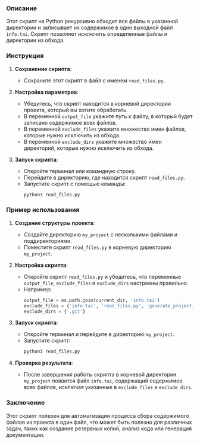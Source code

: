 ### Описание

Этот скрипт на Python рекурсивно обходит все файлы в указанной директории и записывает их содержимое в один выходной файл `info.tai`. Скрипт позволяет исключить определенные файлы и директории из обхода.

### Инструкция

1. **Сохранение скрипта**:
   - Сохраните этот скрипт в файл с именем `read_files.py`.

2. **Настройка параметров**:
   - Убедитесь, что скрипт находится в корневой директории проекта, который вы хотите обработать.
   - В переменной `output_file` укажите путь к файлу, в который будет записано содержимое всех файлов.
   - В переменной `exclude_files` укажите множество имен файлов, которые нужно исключить из обхода.
   - В переменной `exclude_dirs` укажите множество имен директорий, которые нужно исключить из обхода.

3. **Запуск скрипта**:
   - Откройте терминал или командную строку.
   - Перейдите в директорию, где находится скрипт `read_files.py`.
   - Запустите скрипт с помощью команды:
     ```sh
     python3 read_files.py
     ```

### Пример использования

1. **Создание структуры проекта**:
   - Создайте директорию `my_project` с несколькими файлами и поддиректориями.
   - Поместите скрипт `read_files.py` в корневую директорию `my_project`.

2. **Настройка скрипта**:
   - Откройте скрипт `read_files.py` и убедитесь, что переменные `output_file`, `exclude_files` и `exclude_dirs` настроены правильно.
   - Например:
     ```python
     output_file = os.path.join(current_dir, 'info.tai')
     exclude_files = {'info.tai', 'read_files.py', 'generate_project_structure.py'}
     exclude_dirs = {'.git'}
     ```

3. **Запуск скрипта**:
   - Откройте терминал и перейдите в директорию `my_project`.
   - Запустите скрипт:
     ```sh
     python3 read_files.py
     ```

4. **Проверка результата**:
   - После завершения работы скрипта в корневой директории `my_project` появится файл `info.tai`, содержащий содержимое всех файлов, исключая указанные в `exclude_files` и `exclude_dirs`.

### Заключение

Этот скрипт полезен для автоматизации процесса сбора содержимого файлов из проекта в один файл, что может быть полезно для различных задач, таких как создание резервных копий, анализ кода или генерация документации.
